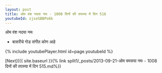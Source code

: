 ```yaml
---
layout: post
title: ओम वंश नदया नमः - 1008 दिनों की तपस्या में दिन 516
youtubeId: zjseSBBPo6k
---
```

 
 
 ओम वंश नदया नमः  
 
 -  बासरीचे गोड संगीत कोण आहे 
 
  
 
  
 
 
 
 
 
 


{% include youtubePlayer.html id=page.youtubeId %}
 
[Next]({{ site.baseurl }}{% link  split1/_posts/2013-09-21-ओम वमसया नमः - 1008 दिनों की तपस्या में दिन 515.md%})
 
